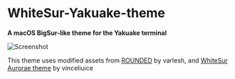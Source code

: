 # WhiteSur-Yakuake-theme
**A macOS BigSur-like theme for the Yakuake terminal**

![Screenshot](https://user-images.githubusercontent.com/63889949/235790432-67f0234c-5f44-46c4-9972-c4ef8dd9e3f4.png)

This theme uses modified assets from [ROUNDED](https://github.com/varlesh/rounded) by varlesh, and [WhiteSur Aurorae theme](https://github.com/vinceliuice/WhiteSur-kde/tree/master/aurorae/WhiteSur) by vinceliuice
